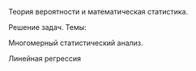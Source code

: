 Теория вероятности и математическая статистика.

Решение задач. Темы:

Многомерный статистический анализ.

Линейная регрессия
